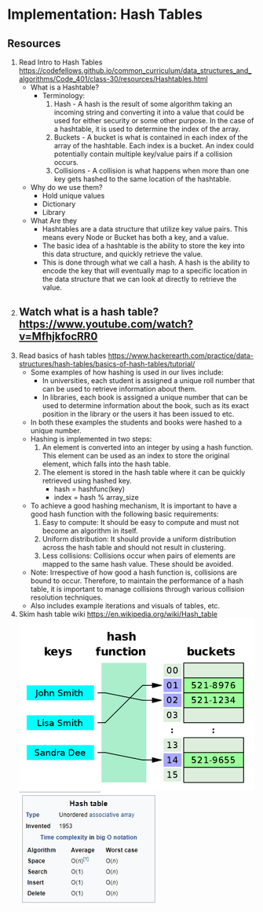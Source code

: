 #  Implementation: Hash Tables

## Resources
1.  Read Intro to Hash Tables  https://codefellows.github.io/common_curriculum/data_structures_and_algorithms/Code_401/class-30/resources/Hashtables.html
    -  What is a Hashtable?
        -  Terminology:
            1.  Hash - A hash is the result of some algorithm taking an incoming string and converting it into a value that could be used for either security or some other purpose. In the case of a hashtable, it is used to determine the index of the array.
            2.  Buckets - A bucket is what is contained in each index of the array of the hashtable. Each index is a bucket. An index could potentially contain multiple key/value pairs if a collision occurs.
            3.  Collisions - A collision is what happens when more than one key gets hashed to the same location of the hashtable.
    -  Why do we use them?
        -  Hold unique values
        -  Dictionary
        -  Library
    -  What Are they
        -  Hashtables are a data structure that utilize key value pairs. This means every Node or Bucket has both a key, and a value.
        -  The basic idea of a hashtable is the ability to store the key into this data structure, and quickly retrieve the value. 
        -  This is done through what we call a hash. A hash is the ability to encode the key that will eventually map to a specific location in the data structure that we can look at directly to retrieve the value.
2.  Watch what is a hash table?  https://www.youtube.com/watch?v=MfhjkfocRR0
    -  
3.  Read basics of hash tables  https://www.hackerearth.com/practice/data-structures/hash-tables/basics-of-hash-tables/tutorial/
    -  Some examples of how hashing is used in our lives include:
        -  In universities, each student is assigned a unique roll number that can be used to retrieve information about them.
        -  In libraries, each book is assigned a unique number that can be used to determine information about the book, such as its exact position in the library or the users it has been issued to etc.
    -  In both these examples the students and books were hashed to a unique number.
    -  Hashing is implemented in two steps:
        1.  An element is converted into an integer by using a hash function. This element can be used as an index to store the original element, which falls into the hash table.
        2.  The element is stored in the hash table where it can be quickly retrieved using hashed key.
            -  hash = hashfunc(key)
            -  index = hash % array_size
    -  To achieve a good hashing mechanism, It is important to have a good hash function with the following basic requirements:
        1.  Easy to compute: It should be easy to compute and must not become an algorithm in itself.
        2.  Uniform distribution: It should provide a uniform distribution across the hash table and should not result in clustering.
        3.  Less collisions: Collisions occur when pairs of elements are mapped to the same hash value. These should be avoided.
    -  Note: Irrespective of how good a hash function is, collisions are bound to occur. Therefore, to maintain the performance of a hash table, it is important to manage collisions through various collision resolution techniques.
    -  Also includes example iterations and visuals of tables, etc.
4.  Skim hash table wiki  https://en.wikipedia.org/wiki/Hash_table
![Hash Table Example](images/hashTable.png)
![Hash Table Big O](images/hashTableBigO.jpg)
